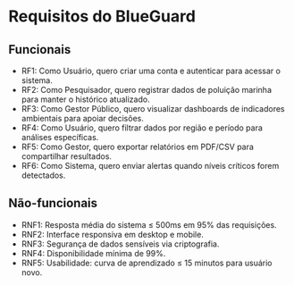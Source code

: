 # Requisitos do BlueGuard

## Funcionais
- RF1: Como Usuário, quero criar uma conta e autenticar para acessar o sistema.
- RF2: Como Pesquisador, quero registrar dados de poluição marinha para manter o histórico atualizado.
- RF3: Como Gestor Público, quero visualizar dashboards de indicadores ambientais para apoiar decisões.
- RF4: Como Usuário, quero filtrar dados por região e período para análises específicas.
- RF5: Como Gestor, quero exportar relatórios em PDF/CSV para compartilhar resultados.
- RF6: Como Sistema, quero enviar alertas quando níveis críticos forem detectados.

## Não-funcionais
- RNF1: Resposta média do sistema ≤ 500ms em 95% das requisições.
- RNF2: Interface responsiva em desktop e mobile.
- RNF3: Segurança de dados sensíveis via criptografia.
- RNF4: Disponibilidade mínima de 99%.
- RNF5: Usabilidade: curva de aprendizado ≤ 15 minutos para usuário novo.
